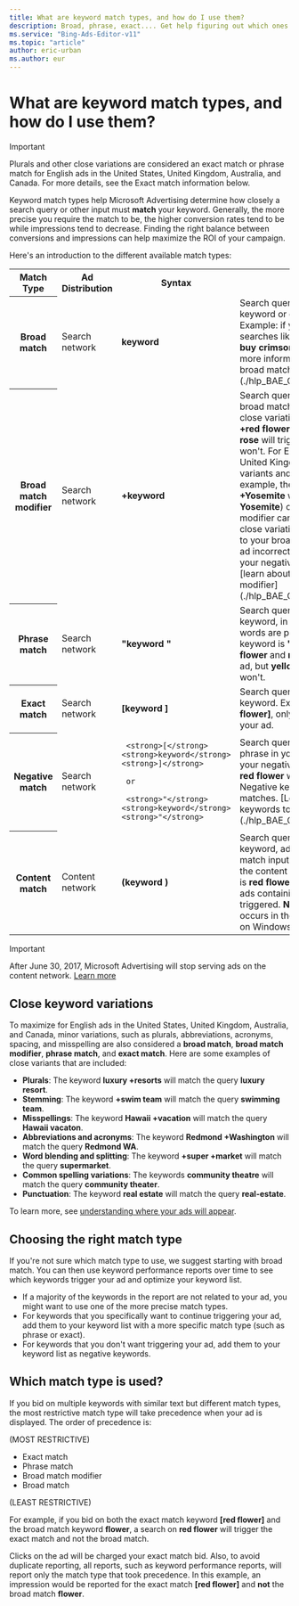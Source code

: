 ```yaml
---
title: What are keyword match types, and how do I use them?
description: Broad, phrase, exact.... Get help figuring out which ones are available in Microsoft Advertising Editor and which ones are right for your campaigns and ad groups.
ms.service: "Bing-Ads-Editor-v11"
ms.topic: "article"
author: eric-urban
ms.author: eur
---
```


# What are keyword match types, and how do I use them?

> [!IMPORTANT]
> Plurals and other close variations are considered an exact match or phrase match for English ads in the United States, United Kingdom, Australia, and Canada. For more details, see the Exact match information below.

Keyword match types help Microsoft Advertising determine how closely a search query or other input must **match** your keyword. Generally, the more precise you require the match to be, the higher conversion rates tend to be while impressions tend to decrease. Finding the right balance between conversions and impressions can help maximize the ROI of your campaign.

Here's an introduction to the different available match types:

<table>
  <tr>
    <th scope="col">Match Type</th>
    <th scope="col">Ad Distribution</th>
    <th scope="col">Syntax</th>
    <th scope="col">What Triggers Your Ad</th>
  </tr>
  <tr>
    <th scope="row" style="background: transparent">Broad match</th>
    <td>Search network</td>
    <td>
    <strong>keyword</strong>
   </td>
    <td>Search queries that contain the words in your keyword or close variations of your keyword.
    <para>Example: if your keyword is <strong>red flower</strong>, related searches like <strong>red flower</strong>, <strong>crimson poppies</strong>, and <strong>buy crimson flower</strong> might trigger your ad.</para><para>
      For more information, [learn about the power of the broad match modifier](./hlp_BAE_CONC_BroadMatchModifier.md).
     </para></td>
  </tr>
  <tr>
    <th scope="row" style="background: transparent">Broad match modifier</th>
    <td>Search network</td>
    <td>
    <strong>+</strong><strong>keyword</strong>
   </td>
    <td>
    Search queries that contain the word with the broad match modifier ("+") or words with any close variations. 
    <para>
    Example: If your keyword is <strong>+red flower</strong>, searches for <strong>red flower</strong> and <strong>red rose</strong> will trigger your ad, but <strong>yellow flower</strong> won't.
   </para><para>For English ads in the United States, United Kingdom, Australia, and Canada, close variants and equivalent expressions (when, for example, the keyword <strong>+lodge deal near +Yosemite</strong> will match the query <strong>cabin in Yosemite</strong>) of words with the broad match modifier can also trigger your ad (see below for close variations). </para><para>
     If you find that close variations to your broad match modifier are triggering your ad incorrectly, add those close variations to your negative keywords.</para><para>
      For more information, [learn about the power of the broad match modifier](./hlp_BAE_CONC_BroadMatchModifier.md).
     </para></td>
  </tr>
  <tr>
    <th scope="row" style="background: transparent">Phrase match</th>
    <td>Search network</td>
    <td>
    <strong>"</strong><strong>keyword</strong>
    <strong>"</strong>
   </td>
    <td>Search queries that contain all words in your keyword, in the same order - even if other words are present in that query.
    <para>Example: if your keyword is <strong>"red flower"</strong>, searches for <strong>big red flower</strong> and <strong>red flower dresses</strong> will trigger your ad, but <strong>yellow flower</strong> and <strong>red aromatic flower</strong> won't.</para></td>
  </tr>
  <tr>
    <th scope="row" style="background: transparent">Exact match</th>
    <td>Search network</td>
    <td>
    <strong>[</strong><strong>keyword</strong>
    <strong>]</strong>
   </td>
    <td>Search queries that contain all words in your keyword.
    <para>Example: if your keyword is <strong>[red flower]</strong>, only searches for <strong>red flower</strong> will trigger your ad.</para></td>
  </tr>
  <tr>
    <th scope="row" style="background: transparent">Negative match</th>
    <td>Search network</td>
    <td>
    
     <strong>[</strong><strong>keyword</strong><strong>]</strong>
   
     or 
    
     <strong>"</strong> <strong>keyword</strong><strong>"</strong>
   
   </td>
    <td>Search queries that do <strong>not</strong> match the word or phrase in your negative keyword.
    <para>
     Example: if your negative keyword is <strong>"red"</strong>, searches for <strong>red flower</strong> won't trigger your ad, but <strong>flower</strong> will. Negative keywords can be exact or phrase matches.
    </para><para>[Learn more about using negative keywords to get to the right customers](./hlp_BAE_CONC_AboutNegativeKeywords.md).</para></td>
  </tr>
  <tr>
    <th scope="row" style="background: transparent">Content match</th>
    <td>Content network</td>
    <td>
    <strong>(</strong><strong>keyword</strong>
    <strong>)</strong>
   </td>
    <td>Search queries that contain any word in your keyword, ad title, or ad text, in any order, must match input from Windows apps that are part of the content network.
    <para>Example: if your keyword is <strong>red flower</strong> and a page on a website requests ads containing the word <strong>flower</strong>, your ad will be triggered.</para><para>
     <strong>Note</strong>: Devliery for content match only occurs in the United States on mobile apps and on Windows Media properties.
    </para></td>
  </tr>
</table>

> [!IMPORTANT]
> After June 30, 2017, Microsoft Advertising will stop serving ads on the content network. [Learn more](https://go.microsoft.com/fwlink?LinkId=853053)

## Close keyword variations

To maximize for English ads in the United States, United Kingdom, Australia, and Canada, minor variations, such as plurals, abbreviations, acronyms, spacing, and misspelling are also considered a **broad match**, **broad match modifier**, **phrase match**, and **exact match**. Here are some examples of close variants that are included:

- **Plurals**: The keyword **luxury +resorts** will match the query **luxury resort**.
- **Stemming**: The keyword **+swim team** will match the query **swimming team**.
- **Misspellings**: The keyword **Hawaii +vacation** will match the query **Hawaii vacaton**.
- **Abbreviations and acronyms**: The keyword **Redmond +Washington** will match the query **Redmond WA**.
- **Word blending and splitting**: The keyword **+super +market** will match the query **supermarket**.
- **Common spelling variations**: The keywords **community theatre** will match the query **community theater**.
- **Punctuation**: The keyword **real estate** will match the query **real-estate**.

To learn more, see [understanding where your ads will appear](https://go.microsoft.com/fwlink?LinkId=398369).

## Choosing the right match type

If you're not sure which match type to use, we suggest starting with broad match. You can then use keyword performance reports over time to see which keywords trigger your ad and optimize your keyword list.

- If a majority of the keywords in the report are not related to your ad, you might want to use one of the more precise match types.
- For keywords that you specifically want to continue triggering your ad, add them to your keyword list with a more specific match type (such as phrase or exact).
- For keywords that you don't want triggering your ad, add them to your keyword list as negative keywords.

## Which match type is used?

If you bid on multiple keywords with similar text but different match types, the most restrictive match type will take precedence when your ad is displayed. The order of precedence is:

(MOST RESTRICTIVE)

- Exact match
- Phrase match
- Broad match modifier
- Broad match

(LEAST RESTRICTIVE)

For example, if you bid on both the exact match keyword **[red flower]** and the broad match keyword **flower**, a search on **red flower** will trigger the exact match and not the broad match.

Clicks on the ad will be charged your exact match bid. Also, to avoid duplicate reporting, all reports, such as keyword performance reports, will report only the match type that took precedence. In this example, an impression would be reported for the exact match **[red flower]** and **not** the broad match **flower**.


